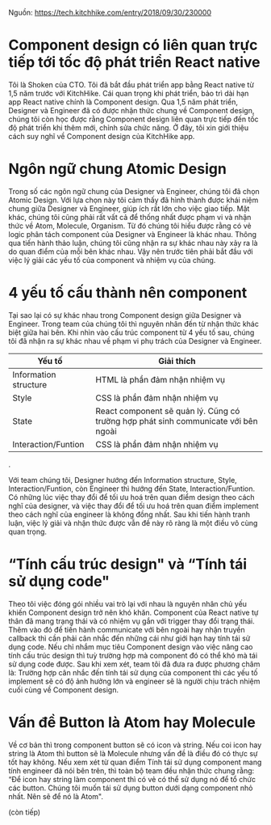 Nguồn: https://tech.kitchhike.com/entry/2018/09/30/230000
# Component design có liên quan trực tiếp tới tốc độ phát triển React native

Tôi là Shoken của CTO. Tôi đã bắt đầu phát triển app bằng React native từ 1,5 năm trước với KitchHike. Cái quan trọng khi phát triển, bảo trì dài hạn app React native chính là Component design. Qua 1,5 năm phát triển, Designer và Engineer đã có được nhận thức chung về Component design, chúng tôi còn học được rằng Component design liên quan trực tiếp đến tốc độ phát triển khi thêm mới, chỉnh sửa chức năng. Ở đây, tôi xin giới thiệu cách suy nghĩ về Component design của KitchHike app.

# Ngôn ngữ chung Atomic Design

Trong số các ngôn ngữ chung của Designer và Engineer, chúng tôi đã chọn Atomic Design. Với lựa chọn này tôi cảm thấy đã hình thành được khái niệm chung giữa Designer và Engineer, giúp ích rất lớn cho việc giao tiếp. Mặt khác, chúng tôi cũng phải rất vất cả để thống nhất được phạm vi và nhận thức về Atom, Molecule, Organism. Từ đó chúng tôi hiểu được rằng có vẻ logic phân tách component của Designer và Engineer là khác nhau. Thông qua tiến hành thảo luận, chúng tôi cũng nhận ra sự khác nhau này xảy ra là do quan điểm của mỗi bên khác nhau.
Vậy nên trước tiên phải bắt đầu với việc lý giải các yếu tố của component và nhiệm vụ của chúng.

# 4 yếu tố cấu thành nên component
Tại sao lại có sự khác nhau trong Component design giữa Designer và Engineer. Trong team của chúng tôi thì nguyên nhân đến từ nhận thức khác biệt giữa hai bên. Khi nhìn vào cấu trúc component từ 4 yếu tố sau, chúng tôi đã nhận ra sự khác nhau về phạm vi phụ trách của Designer và Engineer.

| Yếu tố | Giải thích | 
| -------- | -------- | 
| Information structure     | HTML là phần đảm nhận nhiệm vụ     | 
| Style     | CSS là phần đảm nhận nhiệm vụ     | 
| State     | React component sẽ quản lý. Cũng có trường hợp phát sinh communicate với bên ngoài     | 
| Interaction/Funtion     | CSS là phần đảm nhận nhiệm vụ     | 

.

Với team chúng tôi, Designer hướng đến Information structure, Style, Interaction/Funtion, còn Engineer thì hướng đến State, Interaction/Funtion. Có những lúc việc thay đổi để tối ưu hoá trên quan điểm design theo cách nghĩ của designer, và việc thay đổi để tối ưu hoá trên quan điểm implement theo cách nghĩ của engineer là không đồng nhất. Sau khi tiến hành tranh luận, việc lý giải và nhận thức được vẫn đề này rõ ràng là một điều vô cùng quan trọng.

# “Tính cấu trúc design" và “Tính tái sử dụng code"
Theo tôi việc đóng gói nhiều vai trò lại với nhau là nguyên nhân chủ yếu khiến Component design trở nên khó khăn. Component của React native tự thân đã mang trạng thái và có nhiệm vụ gắn với trigger thay đổi trạng thái.
Thêm vào đó để tiến hành communicate với bên ngoài hay nhận truyền callback thì cần phải cân nhắc đến những cái như giới hạn hay tính tái sử dụng code. Nếu chỉ nhắm mục tiêu Component design vào việc nâng cao tính cấu trúc design thì tuỳ trường hợp mà component đó có thể khó mà tái sử dụng code được. 
Sau khi xem xét, team tôi đã đưa ra được phương châm là: Trường hợp cân nhắc đến tính tái sử dụng của component thì các yếu tố implement sẽ có độ ảnh hưởng lớn và engineer sẽ là người chịu trách nhiệm cuối cùng về Component design.

# Vấn đề Button là Atom hay Molecule
Về cơ bản thì trong component button sẽ có icon và string. Nếu coi icon hay string là Atom thì button sẽ là Molecule nhưng vấn đề là điều đó có thực sự tốt hay không.
Nếu xem xét từ quan điểm Tính tái sử dụng component mang tính engineer đã nói bên trên, thì toàn bộ team đều nhận thức chung rằng: “Để icon hay string làm component thì có vẻ có thể sử dụng nó để tổ chức các button. Chúng tôi muốn tái sử dụng button dưới dạng component nhỏ nhất. Nên sẽ để nó là Atom".

(còn tiếp)